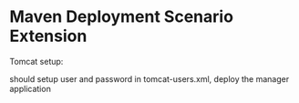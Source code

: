 Maven Deployment Scenario Extension 
========================================================

Tomcat setup:

should setup user and password in tomcat-users.xml, deploy the manager application

